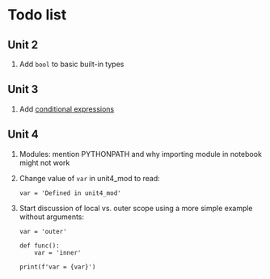 # Todo list

## Unit 2

1.  Add `bool` to basic built-in types

## Unit 3

1.  Add  [conditional expressions](https://docs.python.org/3/reference/expressions.html#conditional-expressions)

## Unit 4

1.  Modules: mention PYTHONPATH and why importing module
    in notebook might not work
2.  Change value of `var` in unit4_mod to read:
    ```
    var = 'Defined in unit4_mod'
    ```
3.  Start discussion of local vs. outer scope using a more simple example
    without arguments:

        var = 'outer'

        def func():
            var = 'inner'

        print(f'var = {var}')
        